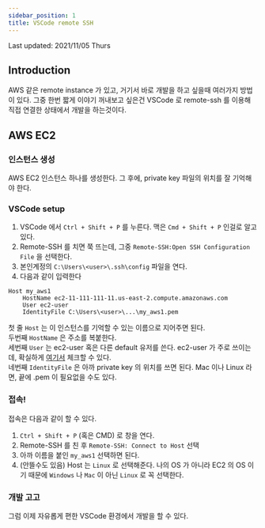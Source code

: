 ```yaml
---
sidebar_position: 1
title: VSCode remote SSH
---
```


Last updated: 2021/11/05 Thurs

## Introduction

AWS 같은 remote instance 가 있고, 거기서 바로 개발을 하고 싶을때 여러가지 방법이 있다. 그중 한번 짧게 이야기 꺼내보고 싶은건 VSCode 로 remote-ssh 를 이용해 직접 연결한 상태에서 개발을 하는것이다.

## AWS EC2

### 인스턴스 생성

AWS EC2 인스턴스 하나를 생성한다. 그 후에, private key 파일의 위치를 잘 기억해야 한다.

### VSCode setup

1. VSCode 에서 `Ctrl + Shift + P` 를 누른다. 맥은 `Cmd + Shift + P` 인걸로 알고있다.
2. Remote-SSH 를 치면 쭉 뜨는데, 그중 `Remote-SSH:Open SSH Configuration File` 을 선택한다.
3. 본인계정의 `C:\Users\<user>\.ssh\config` 파일을 연다.
4. 다음과 같이 입력한다

```config
Host my_aws1
	HostName ec2-11-111-111-11.us-east-2.compute.amazonaws.com
	User ec2-user
	IdentityFile C:\Users\<user>\...\my_aws1.pem
```

첫 줄 `Host` 는 이 인스턴스를 기억할 수 있는 이름으로 지어주면 된다.  
두번째 `HostName` 은 주소를 복붙한다.  
세번째 `User` 는 ec2-user 혹은 다른 default 유저를 쓴다. ec2-user 가 주로 쓰이는데, 확실하게 [여기서](https://docs.aws.amazon.com/AWSEC2/latest/UserGuide/connection-prereqs.html) 체크할 수 있다.  
네번째 `IdentityFile` 은 아까 private key 의 위치를 쓰면 된다. Mac 이나 Linux 라면, 끝에 .pem 이 필요없을 수도 있다.

### 접속!

접속은 다음과 같이 할 수 있다.

1. `Ctrl + Shift + P` (혹은 CMD) 로 창을 연다.
2. Remote-SSH 를 친 후 `Remote-SSH: Connect to Host` 선택
3. 아까 이름을 붙인 `my_aws1` 선택하면 된다.
4. (안뜰수도 있음) Host 는 `Linux` 로 선택해준다. 나의 OS 가 아니라 EC2 의 OS 이기 때문에 `Windows` 나 `Mac` 이 아닌 `Linux` 로 꼭 선택한다.

### 개발 고고

그럼 이제 자유롭게 편한 VSCode 환경에서 개발을 할 수 있다.
